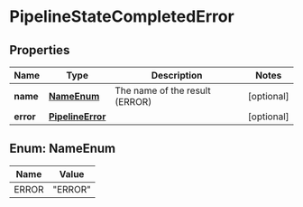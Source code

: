 # PipelineStateCompletedError

## Properties
Name | Type | Description | Notes
------------ | ------------- | ------------- | -------------
**name** | [**NameEnum**](#NameEnum) | The name of the result (ERROR) |  [optional]
**error** | [**PipelineError**](PipelineError.md) |  |  [optional]

<a name="NameEnum"></a>
## Enum: NameEnum
Name | Value
---- | -----
ERROR | &quot;ERROR&quot;
